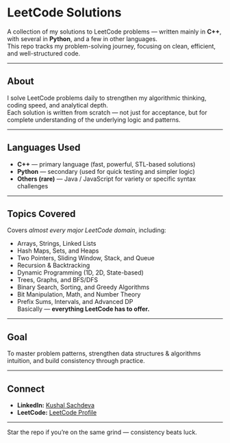 # LeetCode Solutions

A collection of my solutions to LeetCode problems — written mainly in **C++**, with several in **Python**, and a few in other languages.  
This repo tracks my problem-solving journey, focusing on clean, efficient, and well-structured code.

---

## About
I solve LeetCode problems daily to strengthen my algorithmic thinking, coding speed, and analytical depth.  
Each solution is written from scratch — not just for acceptance, but for complete understanding of the underlying logic and patterns.

---

## Languages Used
- **C++** — primary language (fast, powerful, STL-based solutions)  
- **Python** — secondary (used for quick testing and simpler logic)  
- **Others (rare)** — Java / JavaScript for variety or specific syntax challenges

---

## Topics Covered
Covers *almost every major LeetCode domain*, including:
- Arrays, Strings, Linked Lists  
- Hash Maps, Sets, and Heaps  
- Two Pointers, Sliding Window, Stack, and Queue  
- Recursion & Backtracking  
- Dynamic Programming (1D, 2D, State-based)  
- Trees, Graphs, and BFS/DFS  
- Binary Search, Sorting, and Greedy Algorithms  
- Bit Manipulation, Math, and Number Theory  
- Prefix Sums, Intervals, and Advanced DP  
Basically — **everything LeetCode has to offer.**

---

## Goal
To master problem patterns, strengthen data structures & algorithms intuition, and build consistency through practice.

---

## Connect
- **LinkedIn:** [Kushal Sachdeva](www.linkedin.com/in/kushal-sachdeva-2a7609356)  
- **LeetCode:** [LeetCode Profile]([[your-leetcode-link-here](https://leetcode.com/u/Kushal-Sachdeva/)](https://www.linkedin.com/in/kushal-sachdeva-2a7609356/))

---

Star the repo if you’re on the same grind — consistency beats luck.
